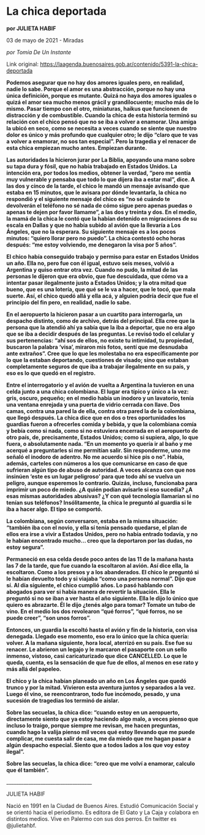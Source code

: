 # La chica deportada

**por JULIETA HABIF**

03 de mayo de 2021 - Miradas

_por Tomía De Un Instante_

Link original: https://laagenda.buenosaires.gob.ar/contenido/5391-la-chica-deportada



**Podemos asegurar que no hay dos amores iguales pero, en realidad, nadie lo sabe. Porque el amor es una abstracción, porque no hay una única definición, porque es mutante. Quizá no haya dos amores iguales o quizá el amor sea mucho menos grácil y grandilocuente; mucho más de lo mismo. Pasar tiempo con el otro, miniaturas, haikus que funcionen de distracción y de combustible. Cuando la chica de esta historia terminó su relación con el chico pensó que no se iba a volver a enamorar. Una amiga la ubicó en seco, como se necesita a veces cuando se siente que nuestro dolor es único y más profundo que cualquier otro; le dijo “claro que te vas a volver a enamorar, no sos tan especial”. Pero la tragedia y el renacer de esta chica empiezan mucho antes. Empiezan durante.**




**Las autoridades la hicieron jurar por La Biblia, apoyando una mano sobre su tapa dura y fósil, que no había trabajado en Estados Unidos. La intención era, por todos los medios, obtener la verdad, “pero me sentía muy vulnerable y pensaba que todo lo que dijera iba a estar mal”, dice. A las dos y cinco de la tarde, el chico le mandó un mensaje avisando que estaba en 15 minutos, que le avisara por dónde levantarla, la chica no respondió y el siguiente mensaje del chico es “no sé cuándo te devolverán el teléfono no sé nada de cómo sigue pero apenas puedas o apenas te dejen por favor llamame”, a las dos y treinta y dos. En el medio, la mamá de la chica le contó que la habían detenido en migraciones de su escala en Dallas y que no había subido al avión que la llevaría a Los Ángeles, que no la esperara. Su siguiente mensaje es a los pocos minutos: “quiero llorar pero no puedo”. La chica contestó ocho horas después: “me estoy volviendo, me denegaron la visa por 5 años”.**




**El chico había conseguido trabajo y permiso para estar en Estados Unidos un año. Ella no, pero fue con él igual, estuvo seis meses, volvió a Argentina y quiso entrar otra vez. Cuando no pudo, la mitad de las personas le dijeron que era obvio, que fue descuidada, que cómo va a intentar pasar ilegalmente justo a Estados Unidos; y la otra mitad que bueno, que es una lotería, que qué se le va a hacer, que le tocó, que mala suerte. Así, el chico quedó allá y ella acá, y alguien podría decir que fue el principio del fin pero, en realidad, nadie lo sabe.**




**En el aeropuerto la hicieron pasar a un cuartito para interrogarla, un despacho distinto, como de archivo, detrás del principal. Ella cree que la persona que la atendió ahí ya sabía que la iba a deportar, que no era algo que se iba a decidir después de las preguntas. Le revisó todo el celular y sus pertenencias: “ahí sos de ellos, no existe tu intimidad, tu propiedad, buscaron la palabra ‘visa’, miraron mis fotos, sentí que me desnudaba ante extraños”. Cree que lo que les molestaba no era específicamente por lo que la estaban deportando, cuestiones de visado; sino que estaban completamente seguros de que iba a trabajar ilegalmente en su país, y eso es lo que quedó en el registro.**




**Entre el interrogatorio y el avión de vuelta a Argentina la tuvieron en una celda junto a una chica colombiana. El lugar era típico y único a la vez: gris, oscuro, pequeño; en el medio había un inodoro y un lavatorio, tenía una ventana enrejada y una puerta de vidrio cerrada con llave. Dos camas, contra una pared la de ella, contra otra pared la de la colombiana, que llegó después. La chica dice que en dos o tres oportunidades los guardias fueron a ofrecerles comida y bebida, y que la colombiana comía y bebía como si nada, como si no estuviera encerrada en el aeropuerto de otro país, de, precisamente, Estados Unidos; como si supiera, algo, lo que fuera, o absolutamente nada. “En un momento yo quería ir al baño y me acerqué a preguntarles si me permitían salir. Sin responderme, uno me señaló el inodoro de adentro. No me acuerdo si hice pis o no”. Había, además, carteles con números a los que comunicarse en caso de que sufrieran algún tipo de abuso de autoridad. A veces alcanza con que nos insinúen ‘este es un lugar peligroso’ para que todo ahí se vuelva un peligro, aunque esperemos lo contrario. Quizás, incluso, funcionaba para imprimir un poco de miedo. ¿A quién podían avisarle si eso sucedía? ¿A esas mismas autoridades abusivas? ¿Y con qué tecnología llamarían si no tenían sus teléfonos? Insólitamente, la chica le preguntó al guardia si le iba a hacer algo. El tipo se comportó.**




**La colombiana, según conversaron, estaba en la misma situación: “también iba con el novio, y ella sí tenía pensado quedarse, el plan de ellos era irse a vivir a Estados Unidos, pero no había entrado todavía, y no le habían encontrado mucho… creo que la deportaron por las dudas, no estoy segura”.**




**Permaneció en esa celda desde poco antes de las 11 de la mañana hasta las 7 de la tarde, que fue cuando la escoltaron al avión. Así dice ella, la escoltaron. Como a los presos y a los abanderados. El chico le preguntó si le habían devuelto todo y si viajaba “como una persona normal”. Dijo que sí. Al día siguiente, el chico cumplió años. Lo pasó hablando con abogados para ver si había manera de revertir la situación. Ella le preguntó si no se iban a ver hasta el año siguiente. Ella le dijo lo único que quiero es abrazarte. Él le dijo ¿tenés algo para tomar? Tomate un tubo de vino. En el medio los dos revolearon “qué forros”, “qué forros, no se puede creer”, “son unos forros”.**




**Entonces, un guardia la escoltó hasta el avión y fin de la historia, con visa denegada. Llegado ese momento, eso era lo único que la chica quería: volver. A la mañana siguiente, hora local, aterrizó en su país. Ese fue su renacer. Le abrieron un legajo y le marcaron el pasaporte con un sello inmenso, vistoso, casi caricaturizado que dice CANCELLED. Lo que le queda, cuenta, es la sensación de que fue de ellos, al menos en ese rato y más allá del papeleo.**




**El chico y la chica habían planeado un año en Los Ángeles que quedó trunco y por la mitad. Vivieron esta aventura juntos y separados a la vez. Luego él vino, se reencontraron, todo fue incómodo, pesado, y una sucesión de tragedias los terminó de aislar.**




**Sobre las secuelas, la chica dice: “cuando estoy en un aeropuerto, directamente siento que ya estoy haciendo algo malo, a veces pienso que incluso lo traigo, porque siempre me revisan, me hacen preguntas, cuando hago la valija pienso mil veces qué estoy llevando que me puede complicar, me cuesta salir de casa, me da miedo que me hagan pasar a algún despacho especial. Siento que a todos lados a los que voy estoy ilegal”.**




**Sobre las secuelas, la chica dice: “creo que me volví a enamorar, calculo que él también”.**




\_\_\_\_\_\_\_\_\_\_\_\_\_\_\_\_\_\_\_\_\_\_\_\_\_\_\_\_\_\_\_\_\_\_\_




JULIETA HABIF




Nació en 1991 en la Ciudad de Buenos Aires. Estudió Comunicación Social y se orientó hacia el periodismo. Es editora de El Gato y La Caja y colabora en distintos medios. Vive en Palermo con sus dos perros. En twitter es @julietahbf.



